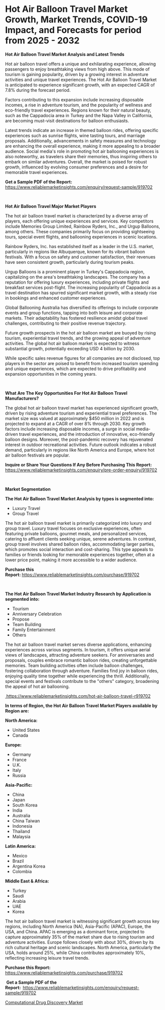 <p><h1>Hot Air Balloon Travel Market Growth, Market Trends, COVID-19 Impact, and Forecasts for period from 2025 - 2032</h1></p><p><strong>Hot Air Balloon Travel Market Analysis and Latest Trends</strong></p>
<p><p>Hot air balloon travel offers a unique and exhilarating experience, allowing passengers to enjoy breathtaking views from high above. This mode of tourism is gaining popularity, driven by a growing interest in adventure activities and unique travel experiences. The Hot Air Balloon Travel Market is anticipated to experience significant growth, with an expected CAGR of 7.8% during the forecast period. </p><p>Factors contributing to this expansion include increasing disposable incomes, a rise in adventure tourism, and the popularity of wellness and eco-friendly travel experiences. Regions known for their natural beauty, such as the Cappadocia area in Turkey and the Napa Valley in California, are becoming must-visit destinations for balloon enthusiasts.</p><p>Latest trends indicate an increase in themed balloon rides, offering specific experiences such as sunrise flights, wine tasting tours, and marriage proposals. Additionally, advancements in safety measures and technology are enhancing the overall experience, making it more appealing to a broader audience. Social media's role in promoting hot air ballooning experiences is also noteworthy, as travelers share their memories, thus inspiring others to embark on similar adventures. Overall, the market is poised for robust growth, influenced by evolving consumer preferences and a desire for memorable travel experiences.</p></p>
<p><strong>Get a Sample PDF of the Report:&nbsp;</strong> <a href="https://www.reliablemarketinsights.com/enquiry/request-sample/919702?utm_campaign=3204&utm_medium=2&utm_source=Github&utm_content=ia&utm_term=06032025&utm_id=hot-air-balloon-travel">https://www.reliablemarketinsights.com/enquiry/request-sample/919702</a></p>
<p>&nbsp;</p>
<p><strong>Hot Air Balloon Travel Major Market Players</strong></p>
<p><p>The hot air balloon travel market is characterized by a diverse array of players, each offering unique experiences and services. Key competitors include Memories Group Limited, Rainbow Ryders, Inc., and Urgup Balloons, among others. These companies primarily focus on providing sightseeing tours, special event flights, and ballooning experiences in scenic locations.</p><p>Rainbow Ryders, Inc. has established itself as a leader in the U.S. market, particularly in regions like Albuquerque, known for its vibrant balloon festivals. With a focus on safety and customer satisfaction, their revenues have seen consistent growth, particularly during tourism peaks.</p><p>Urgup Balloons is a prominent player in Turkey's Cappadocia region, capitalizing on the area's breathtaking landscapes. The company has a reputation for offering luxury experiences, including private flights and breakfast services post-flight. The increasing popularity of Cappadocia as a travel destination has spurred significant market growth, with a steady rise in bookings and enhanced customer experiences.</p><p>Global Ballooning Australia has diversified its offerings to include corporate events and group functions, tapping into both leisure and corporate markets. Their adaptability has fostered resilience amidst global travel challenges, contributing to their positive revenue trajectory.</p><p>Future growth prospects in the hot air balloon market are buoyed by rising tourism, experiential travel trends, and the growing appeal of adventure activities. The global hot air balloon market is expected to witness substantial growth, potentially exceeding USD 4 billion by 2030.</p><p>While specific sales revenue figures for all companies are not disclosed, top players in the sector are poised to benefit from increased tourism spending and unique experiences, which are expected to drive profitability and expansion opportunities in the coming years.</p></p>
<p>&nbsp;</p>
<p><strong>What Are The Key Opportunities For Hot Air Balloon Travel Manufacturers?</strong></p>
<p><p>The global hot air balloon travel market has experienced significant growth, driven by rising adventure tourism and experiential travel preferences. The market size was valued at approximately $450 million in 2022 and is projected to expand at a CAGR of over 8% through 2030. Key growth factors include increasing disposable incomes, a surge in social media-driven travel experiences, and the introduction of innovative, eco-friendly balloon designs. Moreover, the post-pandemic recovery has rejuvenated interest in outdoor recreational activities. Future outlook indicates a robust demand, particularly in regions like North America and Europe, where hot air balloon festivals are popular.</p></p>
<p><strong>Inquire or Share Your Questions If Any Before Purchasing This Report:</strong> <a href="https://www.reliablemarketinsights.com/enquiry/pre-order-enquiry/919702?utm_campaign=3204&utm_medium=2&utm_source=Github&utm_content=ia&utm_term=06032025&utm_id=hot-air-balloon-travel">https://www.reliablemarketinsights.com/enquiry/pre-order-enquiry/919702</a></p>
<p>&nbsp;</p>
<p><strong>Market Segmentation</strong></p>
<p><strong>The Hot Air Balloon Travel Market Analysis by types is segmented into:</strong></p>
<p><ul><li>Luxury Travel</li><li>Group Travel</li></ul></p>
<p><p>The hot air balloon travel market is primarily categorized into luxury and group travel. Luxury travel focuses on exclusive experiences, often featuring private balloons, gourmet meals, and personalized services, catering to affluent clients seeking unique, serene adventures. In contrast, group travel involves shared balloon rides, accommodating larger parties, which promotes social interaction and cost-sharing. This type appeals to families or friends looking for memorable experiences together, often at a lower price point, making it more accessible to a wider audience.</p></p>
<p><strong>Purchase this Report:&nbsp;</strong><a href="https://www.reliablemarketinsights.com/purchase/919702?utm_campaign=3204&utm_medium=2&utm_source=Github&utm_content=ia&utm_term=06032025&utm_id=hot-air-balloon-travel">https://www.reliablemarketinsights.com/purchase/919702</a></p>
<p>&nbsp;</p>
<p><strong>The Hot Air Balloon Travel Market Industry Research by Application is segmented into:</strong></p>
<p><ul><li>Tourism</li><li>Anniversary Celebration</li><li>Propose</li><li>Team Building</li><li>Family Entertainment</li><li>Others</li></ul></p>
<p><p>The hot air balloon travel market serves diverse applications, enhancing experiences across various segments. In tourism, it offers unique aerial views of landscapes, attracting adventure seekers. For anniversaries and proposals, couples embrace romantic balloon rides, creating unforgettable memories. Team building activities often include balloon challenges, fostering collaboration through adventure. Families find joy in balloon rides, enjoying quality time together while experiencing the thrill. Additionally, special events and festivals contribute to the "others" category, broadening the appeal of hot air ballooning.</p></p>
<p><a href="https://www.reliablemarketinsights.com/hot-air-balloon-travel-r919702?utm_campaign=3204&utm_medium=2&utm_source=Github&utm_content=ia&utm_term=06032025&utm_id=hot-air-balloon-travel">&nbsp;https://www.reliablemarketinsights.com/hot-air-balloon-travel-r919702</a></p>
<p><strong>In terms of Region, the Hot Air Balloon Travel Market Players available by Region are:</strong></p>
<p>
    <p> <strong> North America: </strong>
        <ul>
            <li>United States</li>
            <li>Canada</li>
        </ul>
        </p> 
    <p> <strong> Europe: </strong>
        <ul>
            <li>Germany</li>
            <li>France</li>
            <li>U.K.</li>
            <li>Italy</li>
            <li>Russia</li>
        </ul>
        </p> 
    <p> <strong> Asia-Pacific: </strong>
        <ul>
            <li>China</li>
            <li>Japan</li>
            <li>South Korea</li>
            <li>India</li>
            <li>Australia</li>
            <li>China Taiwan</li>
            <li>Indonesia</li>
            <li>Thailand</li>
            <li>Malaysia</li>
        </ul>
        </p> 
    <p> <strong> Latin America: </strong>
        <ul>
            <li>Mexico</li>
            <li>Brazil</li>
            <li>Argentina Korea</li>
            <li>Colombia</li>
        </ul>
        </p> 
    <p> <strong> Middle East & Africa: </strong>
        <ul>
            <li>Turkey</li>
            <li>Saudi</li>
            <li>Arabia</li>
            <li>UAE</li>
            <li>Korea</li>
        </ul>
    </p>
    </p>
<p><p>The hot air balloon travel market is witnessing significant growth across key regions, including North America (NA), Asia-Pacific (APAC), Europe, the USA, and China. APAC is emerging as a dominant force, projected to capture approximately 35% of the market share due to rising tourism and adventure activities. Europe follows closely with about 30%, driven by its rich cultural heritage and scenic landscapes. North America, particularly the USA, holds around 25%, while China contributes approximately 10%, reflecting increasing leisure travel trends.</p></p>
<p><strong>Purchase this Report: </strong><a href="https://www.reliablemarketinsights.com/purchase/919702?utm_campaign=3204&utm_medium=2&utm_source=Github&utm_content=ia&utm_term=06032025&utm_id=hot-air-balloon-travel">https://www.reliablemarketinsights.com/purchase/919702</a></p>
<p>&nbsp;<strong>Get a Sample PDF of the Report:&nbsp;&nbsp;</strong><a href="https://www.reliablemarketinsights.com/enquiry/request-sample/919702?utm_campaign=3204&utm_medium=2&utm_source=Github&utm_content=ia&utm_term=06032025&utm_id=hot-air-balloon-travel">https://www.reliablemarketinsights.com/enquiry/request-sample/919702</a></p>
<p><strong></strong></p>
<p><p><a href="https://github.com/awalinfucci/Market-Research-Report-List-1/blob/main/computational-drug-discovery-market.md?utm_campaign=3204&utm_medium=2&utm_source=Github&utm_content=ia&utm_term=06032025&utm_id=hot-air-balloon-travel">Computational Drug Discovery Market</a></p></p>